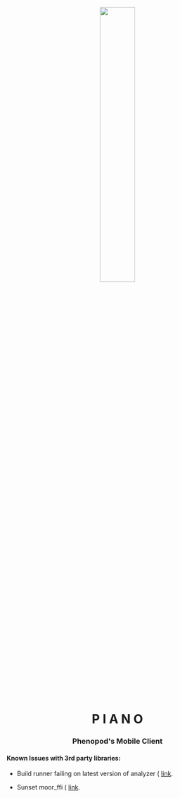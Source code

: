 
<p align="center"><img width=40% src="https://cdn0.iconfinder.com/data/icons/musical-instruments-icons-set-cartoon-style/512/a1112-512.png"></p>
<h1 align="center">P I A N O</h1>
<h3 align="center">Phenopod's Mobile Client</h3>

####  Known Issues with 3rd party libraries:

- Build runner failing on latest version of analyzer ( [link](https://github.com/flutter/flutter/issues/62240).

- Sunset moor_ffi ( [link](https://github.com/simolus3/moor/issues/691).
